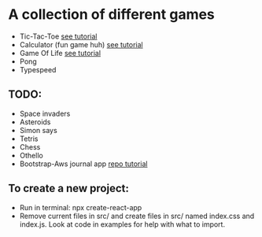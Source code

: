 # A collection of different games
 * Tic-Tac-Toe [see tutorial](https://reactjs.org/tutorial/tutorial.html#setup-option-2-local-development-environment) 
 * Calculator (fun game huh) [see tutorial](https://www.youtube.com/watch?v=ZtU7Mhf9vN8)
 * Game Of Life [see tutorial](https://www.youtube.com/watch?v=PM0_Er3SvFQ)
 * Pong
 * Typespeed
 
## TODO:
 * Space invaders
 * Asteroids
 * Simon says
 * Tetris
 * Chess
 * Othello
 * Bootstrap-Aws journal app [repo tutorial](https://github.com/richardzcode/Journal-AWS-Amplify-Tutorial/tree/master/step-01)

 ## To create a new project:
 * Run in terminal: npx create-react-app <APP-NAME>
 * Remove current files in src/ and create files in src/ named index.css and index.js. Look at code in examples for help with what to import.